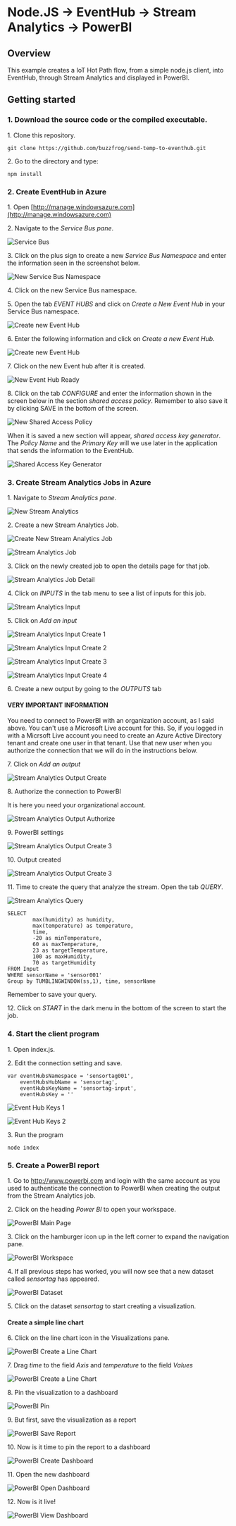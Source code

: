 # Node.JS -> EventHub -> Stream Analytics -> PowerBI #

## Overview ##

This example creates a IoT Hot Path flow, from a simple node.js client, into EventHub, through Stream Analytics and displayed
in PowerBI.

## Getting started ##

### 1. Download the source code or the compiled executable. ####
1\. Clone this repository.
```
git clone https://github.com/buzzfrog/send-temp-to-eventhub.git
```
2\. Go to the directory and type:
```
npm install
```

### 2. Create EventHub in Azure ####
1\. Open [http://manage.windowsazure.com](http://manage.windowsazure.com)

2\. Navigate to the *Service Bus pane*.

![Service Bus](https://github.com/buzzfrog/SensorTag-Azure/blob/master/images/service-bus.png)

3\. Click on the plus sign to create a new *Service Bus Namespace* and enter the information seen in the screenshot below.

![New Service Bus Namespace](https://github.com/buzzfrog/SensorTag-Azure/blob/master/images/service-bus-create-namespace.png)

4\. Click on the new Service Bus namespace.

5\. Open the tab *EVENT HUBS* and click on *Create a New Event Hub* in your Service Bus namespace.

![Create new Event Hub](https://github.com/buzzfrog/SensorTag-Azure/blob/master/images/service-bus-create-event-hub-start.png)

6\. Enter the following information and click on *Create a new Event Hub*.

![Create new Event Hub](https://github.com/buzzfrog/SensorTag-Azure/blob/master/images/event-hub-create.png)

7\. Click on the new Event hub after it is created.

![New Event Hub Ready](https://github.com/buzzfrog/SensorTag-Azure/blob/master/images/event-hub-created.png)

8\. Click on the tab *CONFIGURE* and enter the information shown in the screen below in the section *shared access policy*. Remember
to also save it by clicking SAVE in the bottom of the screen.

![New Shared Access Policy](https://github.com/buzzfrog/SensorTag-Azure/blob/master/images/event-hub-shared-access-policy.png)

When it is saved a new section will appear, *shared access key generator*. The *Policy Name* and the *Primary Key* will we
use later in the application that sends the information to the EventHub.

![Shared Access Key Generator](https://github.com/buzzfrog/SensorTag-Azure/blob/master/images/event-hub-shared-access-key-generator.png)

### 3. Create Stream Analytics Jobs in Azure ###
1\. Navigate to *Stream Analytics pane*.

![New Stream Analytics](https://github.com/buzzfrog/SensorTag-Azure/blob/master/images/stream-analytics-new.png)

2\. Create a new Stream Analytics Job.

![Create New Stream Analytics Job](https://github.com/buzzfrog/SensorTag-Azure/blob/master/images/stream-analytics-create-new.png)

![Stream Analytics Job](https://github.com/buzzfrog/SensorTag-Azure/blob/master/images/stream-analytics-job.png)

3\. Click on the newly created job to open the details page for that job.

![Stream Analytics Job Detail](https://github.com/buzzfrog/SensorTag-Azure/blob/master/images/stream-analytics-job-detail.png)

4\. Click on *INPUTS* in the tab menu to see a list of inputs for this job.

![Stream Analytics Input](https://github.com/buzzfrog/SensorTag-Azure/blob/master/images/stream-analytics-job-input.png)

5\. Click on *Add an input*

![Stream Analytics Input Create 1](https://github.com/buzzfrog/SensorTag-Azure/blob/master/images/stream-analytics-job-input-create-1.png)

![Stream Analytics Input Create 2](https://github.com/buzzfrog/SensorTag-Azure/blob/master/images/stream-analytics-job-input-create-2.png)

![Stream Analytics Input Create 3](https://github.com/buzzfrog/SensorTag-Azure/blob/master/images/stream-analytics-job-input-create-3.png)

![Stream Analytics Input Create 4](https://github.com/buzzfrog/SensorTag-Azure/blob/master/images/stream-analytics-job-input-create-4.png)

6\. Create a new output by going to the *OUTPUTS* tab

#### VERY IMPORTANT INFORMATION ####
You need to connect to PowerBI with an organization account, as I said above. You can't use a Microsoft Live account for this. So, if you
logged in with a Micrsoft Live account you need to create an Azure Active Directory tenant and create one user in that tenant. Use
that new user when you authorize the connection that we will do in the instructions below.

7\. Click on *Add an output*

![Stream Analytics Output Create](https://github.com/buzzfrog/SensorTag-Azure/blob/master/images/stream-analytics-job-output-create-1.png)

8\. Authorize the connection to PowerBI

It is here you need your organizational account.

![Stream Analytics Output Authorize](https://github.com/buzzfrog/SensorTag-Azure/blob/master/images/stream-analytics-job-output-create-authorize.png)

9\. PowerBI settings

![Stream Analytics Output Create 3](https://github.com/buzzfrog/SensorTag-Azure/blob/master/images/stream-analytics-job-output-create-3.png)

10\. Output created

![Stream Analytics Output Create 3](https://github.com/buzzfrog/SensorTag-Azure/blob/master/images/stream-analytics-job-output-created.png)

11\. Time to create the query that analyze the stream. Open the tab *QUERY*.

![Stream Analytics Query](https://github.com/buzzfrog/SensorTag-Azure/blob/master/images/stream-analytics-job-query.png)

```
SELECT 
        max(humidity) as humidity,
        max(temperature) as temperature,
        time,
        -20 as minTemperature,
        60 as maxTemperature,
        23 as targetTemperature,
        100 as maxHumidity,
        70 as targetHumidity
FROM Input 
WHERE sensorName = 'sensor001'
Group by TUMBLINGWINDOW(ss,1), time, sensorName
```

Remember to save your query.

12\. Click on *START* in the dark menu in the bottom of the screen to start the job.

### 4. Start the client program
1\. Open index.js.

2\. Edit the connection setting and save.

```
var eventHubsNamespace = 'sensortag001',
    eventHubsHubName = 'sensortag',
    eventHubsKeyName = 'sensortag-input',
    eventHubsKey = ''
```
![Event Hub Keys 1](https://github.com/buzzfrog/send-temp-to-eventhub/blob/master/images/even-hub-keys1.png)

![Event Hub Keys 2](https://github.com/buzzfrog/send-temp-to-eventhub/blob/master/images/even-hub-keys2.png)

3\. Run the program
```
node index
```

### 5. Create a PowerBI report ###

1\. Go to http://www.powerbi.com and login with the same account as you used to authenticate the connection to PowerBI when creating the
output from the Stream Analytics job.

2\. Click on the heading *Power BI* to open your workspace.

![PowerBI Main Page](https://github.com/buzzfrog/SensorTag-Azure/blob/master/images/powerbi-main.png)

3\. Click on the hamburger icon up in the left corner to expand the navigation pane.

![PowerBI Workspace](https://github.com/buzzfrog/SensorTag-Azure/blob/master/images/powerbi-open-ws.png)

4\. If all previous steps has worked, you will now see that a new dataset called *sensortag* has appeared.

![PowerBI Dataset](https://github.com/buzzfrog/SensorTag-Azure/blob/master/images/powerbi-dataset.png)

5\. Click on the dataset *sensortag* to start creating a visualization.

#### Create a simple line chart ####

6\. Click on the line chart icon in the Visualizations pane.

![PowerBI Create a Line Chart](https://github.com/buzzfrog/SensorTag-Azure/blob/master/images/powerbi-dataset-open.png)

7\. Drag *time* to the field *Axis* and *temperature* to the field *Values*

![PowerBI Create a Line Chart](https://github.com/buzzfrog/SensorTag-Azure/blob/master/images/powerbi-create-line-chart.png)

8\. Pin the visualization to a dashboard

![PowerBI Pin](https://github.com/buzzfrog/send-temp-to-eventhub/blob/master/images/powerbi-pin.png)

9\. But first, save the visualization as a report

![PowerBI Save Report](https://github.com/buzzfrog/send-temp-to-eventhub/blob/master/images/powerbi-save-report.png)

10\. Now is it time to pin the report to a dashboard

![PowerBI Create Dashboard](https://github.com/buzzfrog/send-temp-to-eventhub/blob/master/images/powerbi-create-dashboard.png)

11\. Open the new dashboard

![PowerBI Open Dashboard](https://github.com/buzzfrog/send-temp-to-eventhub/blob/master/images/powerbi-open-dashboard.png)

12\. Now is it live!

![PowerBI View Dashboard](https://github.com/buzzfrog/send-temp-to-eventhub/blob/master/images/powerbi-show-dashboard.png)




 






